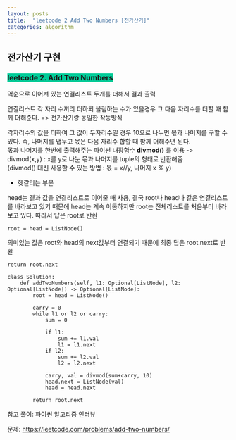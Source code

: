```yaml
---
layout: posts
title:  "leetcode 2 Add Two Numbers [전가산기]"
categories: algorithm
---
```


## 전가산기 구현

### <span style="background-color: #00CC99">leetcode 2. Add Two Numbers</span>  

역순으로 이어져 있는 연결리스트 두개를 더해서 결과 출력  

연결리스트 각 자리 수끼리 더하되 올림하는 수가 있을경우 그 다음 자리수를 더할 때 함께 더해준다. => 전가산기랑 동일한 작동방식  

각자리수의 값을 더하여 그 값이 두자리수일 경우 10으로 나누면 몫과 나머지를 구할 수 있다. 즉, 나머지를 냅두고 몫은 다음 자리수 합할 때 함께 더해주면 된다.  
몫과 나머지를 한번에 출력해주는 파이썬 내장함수 **divmod()** 를 이용 -> divmod(x,y) : x를 y로 나눈 몫과 나머지를 tuple의 형태로 반환해줌  
(divmod() 대신 사용할 수 있는 방법 : 몫 = x//y, 나머지 x % y)  

* 헷갈리는 부분  
 
head는 결과 값을 연결리스트로 이어줄 때 사용, 결국 root나 head나 같은 연결리스트를 바라보고 있기 때문에 head는 계속 이동하지만 root는 전체리스트를 처음부터 바라보고 있다. 따라서 답은 root로 반환 
```
root = head = ListNode()
```

의미있는 값은 root와 head의 next값부터 연결되기 때문에 최종 답은 root.next로 반환
```
return root.next
```

```
class Solution:
    def addTwoNumbers(self, l1: Optional[ListNode], l2: Optional[ListNode]) -> Optional[ListNode]:
        root = head = ListNode()
        
        carry = 0
        while l1 or l2 or carry:
            sum = 0
            
            if l1:
                sum += l1.val
                l1 = l1.next
            if l2:
                sum += l2.val
                l2 = l2.next
            
            carry, val = divmod(sum+carry, 10)
            head.next = ListNode(val)
            head = head.next
        
        return root.next
```

참고 풀이: 파이썬 알고리즘 인터뷰




문제: https://leetcode.com/problems/add-two-numbers/


